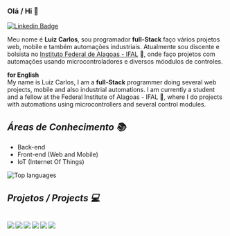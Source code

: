 ### Olá / Hi 👋

[![Linkedin Badge](https://img.shields.io/badge/-LinkedIn-blue?style=flat-square&logo=Linkedin&logoColor=white&link=https://www.linkedin.com/in/luiz-carlos-vilela)](https://www.linkedin.com/in/luiz-carlos-vilela)

Meu nome é <strong>Luiz Carlos</strong>, sou programador <strong>full-Stack</strong> faço vários projetos web, mobile e também automações industriais. Atualmente sou discente e bolsista no [Instituto Federal de Alagoas - IFAL](https://www2.ifal.edu.br/campus/maceio) 🏫, onde faço projetos com automações usando microcontroladores e diversos móodulos de controles.

<strong> for English </strong> <br/>
My name is Luiz Carlos, I am a <strong>full-Stack</strong> programmer doing several web projects, mobile and also industrial automations. I am currently a student and a fellow at the Federal Institute of Alagoas - IFAL 🏫, where I do projects with automations using microcontrollers and several control modules.

## ***Áreas de Conhecimento 📚***

* Back-end 
* Front-end (Web and Mobile)
* IoT (Internet Of Things)


<img src="https://github-readme-stats.vercel.app/api/top-langs/?username=LuizCarlosVilela&layout=compact" alt="Top languages"/>


## ***Projetos / Projects :computer:***
<br />
<div style="display: flex">
  <a href="https://github.com/LuizCarlosVilela/nlw-2-web#readme">
    <img align="left" src="https://github-readme-stats.vercel.app/api/pin/?username=LuizCarlosVilela&repo=nlw-2-web&theme=tokyonight&show_icons=true" />
  </a>
  <a href="https://github.com/LuizCarlosVilela/nlw-2-mobile#readme">
    <img align="left" src="https://github-readme-stats.vercel.app/api/pin/?username=LuizCarlosVilela&repo=nlw-2-mobile&theme=tokyonight&show_icons=true" />
  </a>
  <a href="https://github.com/LuizCarlosVilela/nlw-2-web#readme">
    <img align="left" src="https://github-readme-stats.vercel.app/api/pin/?username=LuizCarlosVilela&repo=nlw-2-backend&theme=tokyonight&show_icons=true" />
  </a>
  <a href="https://github.com/LuizCarlosVilela/NextLevelWeek-2#readme">
    <img align="left" src="https://github-readme-stats.vercel.app/api/pin/?username=LuizCarlosVilela&repo=NextLevelWeek-2&theme=tokyonight&show_icons=true&card_width=10" />
  </a>
  <a href="https://github.com/LuizCarlosVilela/NextLevelWeek-2#readme">
    <img align="left" src="https://github-readme-stats.vercel.app/api/pin/?username=LuizCarlosVilela&repo=backend-AppCovid&theme=tokyonight&show_icons=true&card_width=10" />
  </a>
  <a href="https://github.com/LuizCarlosVilela/NextLevelWeek-2#readme">
    <img align="left" src="https://github-readme-stats.vercel.app/api/pin/?username=LuizCarlosVilela&repo=backend-AppCovid&theme=tokyonight&show_icons=true&card_width=10" />
  </a>
</div>
